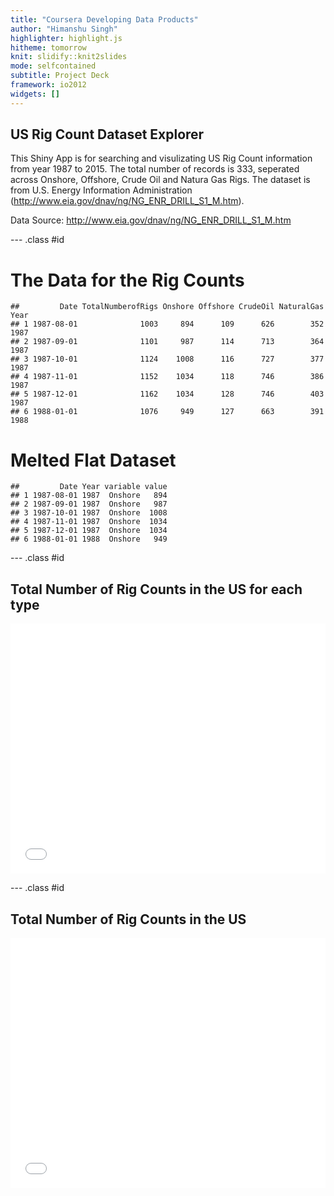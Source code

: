 ```yaml
---
title: "Coursera Developing Data Products"
author: "Himanshu Singh"
highlighter: highlight.js
hitheme: tomorrow
knit: slidify::knit2slides
mode: selfcontained
subtitle: Project Deck
framework: io2012
widgets: []
---
```


## US Rig Count Dataset Explorer  

This Shiny App is for searching and visulizating US Rig Count information from year 1987 to 2015. The total number of records is 333, seperated across Onshore, Offshore, Crude Oil and Natura Gas Rigs.
The dataset is from U.S. Energy Information Administration (http://www.eia.gov/dnav/ng/NG_ENR_DRILL_S1_M.htm).  

Data Source: http://www.eia.gov/dnav/ng/NG_ENR_DRILL_S1_M.htm  
  

--- .class #id 

# The Data for the Rig Counts

```
##         Date TotalNumberofRigs Onshore Offshore CrudeOil NaturalGas Year
## 1 1987-08-01              1003     894      109      626        352 1987
## 2 1987-09-01              1101     987      114      713        364 1987
## 3 1987-10-01              1124    1008      116      727        377 1987
## 4 1987-11-01              1152    1034      118      746        386 1987
## 5 1987-12-01              1162    1034      128      746        403 1987
## 6 1988-01-01              1076     949      127      663        391 1988
```
# Melted Flat Dataset


```
##         Date Year variable value
## 1 1987-08-01 1987  Onshore   894
## 2 1987-09-01 1987  Onshore   987
## 3 1987-10-01 1987  Onshore  1008
## 4 1987-11-01 1987  Onshore  1034
## 5 1987-12-01 1987  Onshore  1034
## 6 1988-01-01 1988  Onshore   949
```

--- .class #id 

## Total Number of Rig Counts in the US for each type

<iframe src=' assets/fig/unnamed-chunk-3-1.html ' scrolling='no' frameBorder='0' seamless class='rChart nvd3 ' id=iframe- chart2d3c19fa2c2b ></iframe> <style>iframe.rChart{ width: 100%; height: 400px;}</style>

--- .class #id 

## Total Number of Rig Counts in the US

<iframe src=' assets/fig/unnamed-chunk-4-1.html ' scrolling='no' frameBorder='0' seamless class='rChart nvd3 ' id=iframe- chart2d3c20d94e3c ></iframe> <style>iframe.rChart{ width: 100%; height: 400px;}</style>

